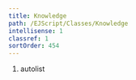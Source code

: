 ```yaml
---
title: Knowledge
path: /EJScript/Classes/Knowledge
intellisense: 1
classref: 1
sortOrder: 454
---
```







1. autolist

